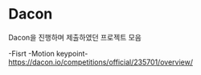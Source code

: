 # Dacon

Dacon을 진행하며 제출하였던 프로젝트 모음

-Fisrt -Motion keypoint-
https://dacon.io/competitions/official/235701/overview/
